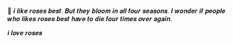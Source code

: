 
🥀 𝒊 𝒍𝒊𝒌𝒆 𝒓𝒐𝒔𝒆𝒔 𝒃𝒆𝒔𝒕. 𝑩𝒖𝒕 𝒕𝒉𝒆𝒚 𝒃𝒍𝒐𝒐𝒎 𝒊𝒏 𝒂𝒍𝒍 𝒇𝒐𝒖𝒓 𝒔𝒆𝒂𝒔𝒐𝒏𝒔.
 𝑰 𝒘𝒐𝒏𝒅𝒆𝒓 𝒊𝒇 𝒑𝒆𝒐𝒑𝒍𝒆 𝒘𝒉𝒐 𝒍𝒊𝒌𝒆𝒔 𝒓𝒐𝒔𝒆𝒔 𝒃𝒆𝒔𝒕 𝒉𝒂𝒗𝒆 𝒕𝒐 𝒅𝒊𝒆 𝒇𝒐𝒖𝒓 𝒕𝒊𝒎𝒆𝒔 𝒐𝒗𝒆𝒓 𝒂𝒈𝒂𝒊𝒏. 

𝒊 𝒍𝒐𝒗𝒆 𝒓𝒐𝒔𝒆𝒔
